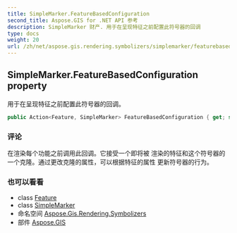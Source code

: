 ```yaml
---
title: SimpleMarker.FeatureBasedConfiguration
second_title: Aspose.GIS for .NET API 参考
description: SimpleMarker 财产. 用于在呈现特征之前配置此符号器的回调
type: docs
weight: 20
url: /zh/net/aspose.gis.rendering.symbolizers/simplemarker/featurebasedconfiguration/
---
```

## SimpleMarker.FeatureBasedConfiguration property

用于在呈现特征之前配置此符号器的回调。

```csharp
public Action<Feature, SimpleMarker> FeatureBasedConfiguration { get; set; }
```

### 评论

在渲染每个功能之前调用此回调。它接受一个即将被 渲染的特征和这个符号器的一个克隆。通过更改克隆的属性，可以根据特征的属性 更新符号器的行为。

### 也可以看看

* class [Feature](../../../aspose.gis/feature/)
* class [SimpleMarker](../)
* 命名空间 [Aspose.Gis.Rendering.Symbolizers](../../simplemarker/)
* 部件 [Aspose.GIS](../../../)



